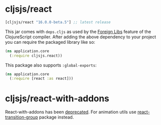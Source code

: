 # cljsjs/react

[](dependency)
```clojure
[cljsjs/react "16.0.0-beta.5"] ;; latest release
```
[](/dependency)

This jar comes with `deps.cljs` as used by the [Foreign Libs][flibs] feature
of the ClojureScript compiler. After adding the above dependency to your project
you can require the packaged library like so:

```clojure
(ns application.core
  (:require cljsjs.react))
```

This package also supports `:global-exports`:

```clojure
(ns application.core
  (:require [react :as react]))
```

# cljsjs/react-with-addons

React-with-addons has been [deprecated](https://facebook.github.io/react/docs/addons.html).
For animation utils use [react-transition-group](../react-transition-group) package instead.

[flibs]: https://github.com/clojure/clojurescript/wiki/Packaging-Foreign-Dependencies

